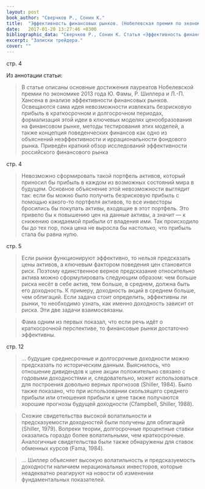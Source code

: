 ```yaml
---
layout: post
book_author: "Сверчков Р., Сонин К."
title:  "Эффективность финансовых рынков. (Нобелевская премия по экономике 2013 г.)"
date:   2017-01-20 13:27:46 +0300
bibliographic_data: "Сверчков Р., Сонин К. Статья «Эффективность финансовых рынков. (Нобелевская премия по экономике 2013 г.)», Ж. «Вопросы экономики» №1, 2014 г., стр. 4-21"
excerpt: "Записки трейдера."
cover: ""
---
```


стр. 4 

Из аннотации статьи:

> В статье описаны основные достижения лауреатов Нобелевской премии по экономике 2013 года Ю. Фамы, Р. Шиллера и Л.-П. Хансена в анализе эффективности финансовых рынков. Освещаются сама идея невозможности извлекать безрисковую прибыль в краткосрочном и долгосрочном периодах, формализация этой идеи в ключевых моделях ценообразования на финансовом рынке, методы тестирования этих моделей, а также концепция поведенческих финансов как одно из объяснений неэффективности и иррациональности фондового рынка. Приведён краткий обзор исследований эффективности российского финансового рынка

стр. 4

> Невозможно сформировать такой портфель активов, который приносил бы прибыль в каждом из возможных состояний мира в будущем. Основное объяснение этой невозможности выглядит так: если бы можно было получить безрисковую прибыль с помощью какого-то портфеля активов, то все инвесторы бросились бы покупать активы, входящие в этот портфель. Это привело бы к повышению цен на данные активы, а значит — к снижению ожидаемой прибыли от владения ими. Так происходило бы до тех пор, пока цена не выросла бы настолько, что прибыль стала бы равна нулю.

стр. 5

> Если рынки функционируют эффективно, то нельзя предсказать цены активов, а ключевым фактором поведения цен становится риск. Поэтому единственное верное предсказание относительно актива можно сформулировать следующим образом: чем больше риска несёт в себе актив, тем больше, в среднем, должна быть его доходность. К примеру, доходность акций в среднем больше, чем облигаций. Если задача стоит определить, эффективны ли рынки, то необходимо узнать, как именно доходность зависит от риска. Эти две задачи взаимосвязаны.

> Фама одним из первых показал, что если речь идёт о краткосрочной перспективе, то финансовые рынки достаточно эффективны.

стр. 12 

> … будущие среднесрочные и долгосрочные доходности можно предсказать по историческим данным. Выяснилось, что отношение дивидендов к цене акции положительно связано с годовыми доходностями и, следовательно, может использоваться для построения довольно верных прогнозов (Shiller, 1984). Было также показано, что при использовании скользящего среднего прибыли или отношения прибыли к цене также получаются хорошие прогнозы будущей доходности (Cfampbell, Shiller, 1988).

> Схожие свидетельства высокой волатильности и предсказуемости доходностей были получены для облигаций (Shiller, 1979). Вопреки теории, долгосрочные процентные ставки оказались гораздо более волатильными, чем краткосрочные. Аналогичные свидетельства были также обнаружены для ставок обменных курсов (Fama, 1984).

> … Шиллер объясняет высокую волатильность и предсказуемость доходности наличием нерациональных инвесторов, которые неадекватно реагируют на новости об изменении фундаментальных показателей.

